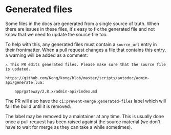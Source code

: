 # Generated files

Some files in the docs are generated from a single source of truth. When there are issues in these files, it's easy to fix the generated file and not know that we need to update the source file too.

To help with this, any generated files must contain a `source_url` entry in their frontmatter. When a pull request changes a file that contains this entry, a warning will be added as a comment:

```
⚠️ This PR edits generated files. Please make sure that the source file is updated.

https://github.com/Kong/kong/blob/master/scripts/autodoc/admin-api/generate.lua:

    app/gateway/2.8.x/admin-api/index.md
```

The PR will also have the `ci:prevent-merge:generated-files` label which will fail the build until it is removed.

The label may be removed by a maintainer at any time. This is usually done once a pull request has been raised against the source material (we don't have to wait for merge as they can take a while sometimes).